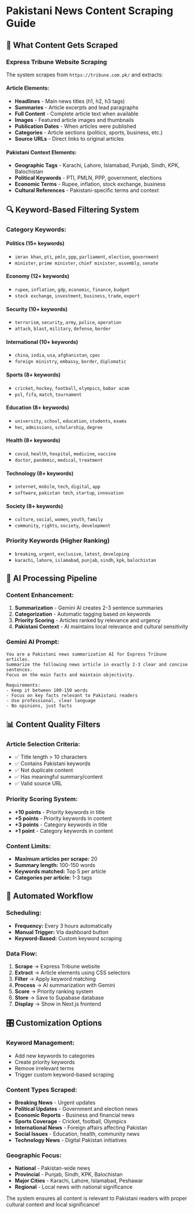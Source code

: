 # Pakistani News Content Scraping Guide

## 🎯 What Content Gets Scraped

### **Express Tribune Website Scraping**
The system scrapes from `https://tribune.com.pk/` and extracts:

#### **Article Elements:**
- **Headlines** - Main news titles (h1, h2, h3 tags)
- **Summaries** - Article excerpts and lead paragraphs
- **Full Content** - Complete article text when available
- **Images** - Featured article images and thumbnails
- **Publication Dates** - When articles were published
- **Categories** - Article sections (politics, sports, business, etc.)
- **Source URLs** - Direct links to original articles

#### **Pakistani Context Elements:**
- **Geographic Tags** - Karachi, Lahore, Islamabad, Punjab, Sindh, KPK, Balochistan
- **Political Keywords** - PTI, PMLN, PPP, government, elections
- **Economic Terms** - Rupee, inflation, stock exchange, business
- **Cultural References** - Pakistani-specific terms and context

## 🔍 Keyword-Based Filtering System

### **Category Keywords:**

#### **Politics** (15+ keywords)
- `imran khan`, `pti`, `pmln`, `ppp`, `parliament`, `election`, `government`
- `minister`, `prime minister`, `chief minister`, `assembly`, `senate`

#### **Economy** (12+ keywords)  
- `rupee`, `inflation`, `gdp`, `economic`, `finance`, `budget`
- `stock exchange`, `investment`, `business`, `trade`, `export`

#### **Security** (10+ keywords)
- `terrorism`, `security`, `army`, `police`, `operation`
- `attack`, `blast`, `military`, `defense`, `border`

#### **International** (10+ keywords)
- `china`, `india`, `usa`, `afghanistan`, `cpec`
- `foreign ministry`, `embassy`, `border`, `diplomatic`

#### **Sports** (8+ keywords)
- `cricket`, `hockey`, `football`, `olympics`, `babar azam`
- `psl`, `fifa`, `match`, `tournament`

#### **Education** (8+ keywords)
- `university`, `school`, `education`, `students`, `exams`
- `hec`, `admissions`, `scholarship`, `degree`

#### **Health** (8+ keywords)
- `covid`, `health`, `hospital`, `medicine`, `vaccine`
- `doctor`, `pandemic`, `medical`, `treatment`

#### **Technology** (8+ keywords)
- `internet`, `mobile`, `tech`, `digital`, `app`
- `software`, `pakistan tech`, `startup`, `innovation`

#### **Society** (8+ keywords)
- `culture`, `social`, `women`, `youth`, `family`
- `community`, `rights`, `society`, `development`

### **Priority Keywords** (Higher Ranking)
- `breaking`, `urgent`, `exclusive`, `latest`, `developing`
- `karachi`, `lahore`, `islamabad`, `punjab`, `sindh`, `kpk`, `balochistan`

## 🤖 AI Processing Pipeline

### **Content Enhancement:**
1. **Summarization** - Gemini AI creates 2-3 sentence summaries
2. **Categorization** - Automatic tagging based on keywords
3. **Priority Scoring** - Articles ranked by relevance and urgency
4. **Pakistani Context** - AI maintains local relevance and cultural sensitivity

### **Gemini AI Prompt:**
```
You are a Pakistani news summarization AI for Express Tribune articles. 
Summarize the following news article in exactly 2-3 clear and concise sentences. 
Focus on the main facts and maintain objectivity.

Requirements:
- Keep it between 100-150 words
- Focus on key facts relevant to Pakistani readers  
- Use professional, clear language
- No opinions, just facts
```

## 📊 Content Quality Filters

### **Article Selection Criteria:**
- ✅ Title length > 10 characters
- ✅ Contains Pakistani keywords
- ✅ Not duplicate content
- ✅ Has meaningful summary/content
- ✅ Valid source URL

### **Priority Scoring System:**
- **+10 points** - Priority keywords in title
- **+5 points** - Priority keywords in content
- **+3 points** - Category keywords in title
- **+1 point** - Category keywords in content

### **Content Limits:**
- **Maximum articles per scrape:** 20
- **Summary length:** 100-150 words
- **Keywords matched:** Top 5 per article
- **Categories per article:** 1-3 tags

## 🔄 Automated Workflow

### **Scheduling:**
- **Frequency:** Every 3 hours automatically
- **Manual Trigger:** Via dashboard button
- **Keyword-Based:** Custom keyword scraping

### **Data Flow:**
1. **Scrape** → Express Tribune website
2. **Extract** → Article elements using CSS selectors  
3. **Filter** → Apply keyword matching
4. **Process** → AI summarization with Gemini
5. **Score** → Priority ranking system
6. **Store** → Save to Supabase database
7. **Display** → Show in Next.js frontend

## 🎛️ Customization Options

### **Keyword Management:**
- Add new keywords to categories
- Create priority keywords
- Remove irrelevant terms
- Trigger custom keyword-based scraping

### **Content Types Scraped:**
- **Breaking News** - Urgent updates
- **Political Updates** - Government and election news
- **Economic Reports** - Business and financial news
- **Sports Coverage** - Cricket, football, Olympics
- **International News** - Foreign affairs affecting Pakistan
- **Social Issues** - Education, health, community news
- **Technology News** - Digital Pakistan initiatives

### **Geographic Focus:**
- **National** - Pakistan-wide news
- **Provincial** - Punjab, Sindh, KPK, Balochistan
- **Major Cities** - Karachi, Lahore, Islamabad, Peshawar
- **Regional** - Local news with national significance

The system ensures all content is relevant to Pakistani readers with proper cultural context and local significance!
